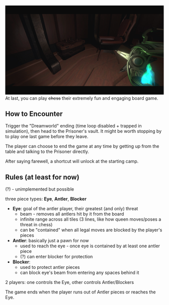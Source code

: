 ![The inhabitant's board game found in the Prisoner's vault.](repoassets/banner.png)
At last, you can play ~~chess~~ their extremely fun and engaging board game. 

## How to Encounter
Trigger the "Dreamworld" ending (time loop disabled + trapped in simulation), then head to the Prisoner's vault. It might be worth stopping by to play one last game before they leave.

The player can choose to end the game at any time by getting up from the table and talking to the Prisoner directly.

After saying farewell, a shortcut will unlock at the starting camp.

## Rules (at least for now)
(?) - unimplemented but possible

three piece types: **Eye**, **Antler**, **Blocker**
- **Eye**: goal of the antler player, their greatest (and only) threat
    - beam - removes all antlers hit by it from the board
    - infinite range across all tiles (3 lines, like how queen moves/poses a threat in chess)
    - can be "contained" when all legal moves are blocked by the player's pieces
- **Antler**: basically just a pawn for now
    - used to reach the eye - once eye is contained by at least one antler piece
    - (?) can enter blocker for protection
- **Blocker**:
    - used to protect antler pieces
    - can block eye's beam from entering any spaces behind it

2 players: one controls the Eye, other controls Antler/Blockers

The game ends when the player runs out of Antler pieces or reaches the Eye.
